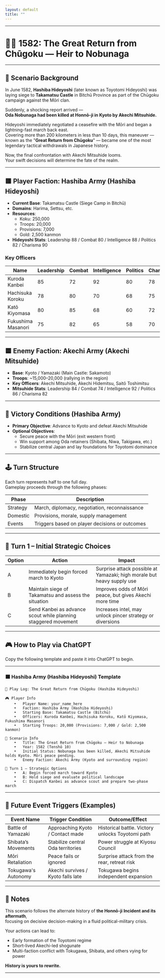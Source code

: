 ```yaml
---
layout: default
title: ""
---
```

    
---

# 🏃‍♂️ 1582: The Great Return from Chūgoku — Heir to Nobunaga

---

## 📘 Scenario Background

In June 1582, **Hashiba Hideyoshi** (later known as Toyotomi Hideyoshi) was laying siege to **Takamatsu Castle** in Bitchū Province as part of the Chūgoku campaign against the Mōri clan.

Suddenly, a shocking report arrived —  
**Oda Nobunaga had been killed at Honnō-ji in Kyoto by Akechi Mitsuhide.**

Hideyoshi immediately negotiated a ceasefire with the Mōri and began a lightning-fast march back east.  
Covering more than 200 kilometers in less than 10 days, this maneuver — known as the "**Great Return from Chūgoku**" — became one of the most legendary tactical withdrawals in Japanese history.

Now, the final confrontation with Akechi Mitsuhide looms.  
Your swift decisions will determine the fate of the realm.

---

## 🟥 Player Faction: Hashiba Army (Hashiba Hideyoshi)

- **Current Base**: Takamatsu Castle (Siege Camp in Bitchū)
- **Domains**: Harima, Settsu, etc.  
- **Resources**:  
  - Koku: 250,000  
  - Troops: 20,000  
  - Provisions: 7,000  
  - Gold: 2,500 kanmon  
- **Hideyoshi Stats**: Leadership 88 / Combat 80 / Intelligence 88 / Politics 82 / Charisma 90

### Key Officers

| Name             | Leadership | Combat | Intelligence | Politics | Charisma |
|------------------|------------|--------|--------------|----------|----------|
| Kuroda Kanbei    | 85         | 72     | 92           | 80       | 78       |
| Hachisuka Koroku | 78         | 80     | 70           | 68       | 75       |
| Katō Kiyomasa    | 80         | 85     | 68           | 60       | 72       |
| Fukushima Masanori | 75       | 82     | 65           | 58       | 70       |

---

## 🟦 Enemy Faction: Akechi Army (Akechi Mitsuhide)

- **Base**: Kyoto / Yamazaki (Main Castle: Sakamoto)  
- **Troops**: ~15,000–20,000 (rallying in the region)  
- **Key Officers**: Akechi Mitsuhide, Akechi Hidemitsu, Saitō Toshimitsu  
- **Mitsuhide Stats**: Leadership 84 / Combat 74 / Intelligence 92 / Politics 86 / Charisma 82

---

## 🎯 Victory Conditions (Hashiba Army)

- **Primary Objective**: Advance to Kyoto and defeat Akechi Mitsuhide  
- **Optional Objectives**:
  - Secure peace with the Mōri (exit western front)
  - Win support among Oda retainers (Shibata, Niwa, Takigawa, etc.)
  - Stabilize central Japan and lay foundations for Toyotomi dominance

---

## 🕹️ Turn Structure

Each turn represents half to one full day.  
Gameplay proceeds through the following phases:

| Phase   | Description                                     |
|---------|-------------------------------------------------|
| Strategy | March, diplomacy, negotiation, reconnaissance  |
| Domestic | Provisions, morale, supply management           |
| Events   | Triggers based on player decisions or outcomes |

---

## 🔰 Turn 1 – Initial Strategic Choices

| Option | Action | Impact |
|--------|--------|--------|
| A | Immediately begin forced march to Kyoto | Surprise attack possible at Yamazaki; high morale but heavy supply use |
| B | Maintain siege of Takamatsu and assess the situation | Improves odds of Mōri peace, but gives Akechi more time |
| C | Send Kanbei as advance scout while planning staggered movement | Increases intel, may unlock pincer strategy or diversions |

---

## 🎮 How to Play via ChatGPT

Copy the following template and paste it into ChatGPT to begin.

---

### 🟧 Hashiba Army (Hashiba Hideyoshi) Template

```
📝 Play Log: The Great Return from Chūgoku (Hashiba Hideyoshi)

🎮 Player Info
	•	Player Name: your_name_here
	•	Faction: Hashiba Army (Hashiba Hideyoshi)
	•	Starting Base: Takamatsu Castle (Bitchū)
	•	Officers: Kuroda Kanbei, Hachisuka Koroku, Katō Kiyomasa, Fukushima Masanori
	•	Starting Troops: 20,000 (Provisions: 7,000 / Gold: 2,500 kanmon)

📘 Scenario Info
	•	Title: The Great Return from Chūgoku — Heir to Nobunaga
	•	Year: 1582 (Tenshō 10)
	•	Initial Status: Nobunaga has been killed, Akechi Mitsuhide holds Kyoto. Mōri peace pending.
	•	Enemy Faction: Akechi Army (Kyoto and surrounding region)

🎯 Turn 1 – Strategic Options
	•	A: Begin forced march toward Kyoto
	•	B: Hold siege and evaluate political landscape
	•	C: Dispatch Kanbei as advance scout and prepare two-phase march
```

 ---

## 🧭 Future Event Triggers (Examples)

| Event Name         | Trigger Condition                   | Outcome/Effect                             |
|--------------------|--------------------------------------|---------------------------------------------|
| Battle of Yamazaki | Approaching Kyoto / Contact made     | Historical battle. Victory unlocks Toyotomi path |
| Shibata’s Movements | Stabilize central Oda territories    | Power struggle at Kiyosu Council            |
| Mōri Retaliation    | Peace fails or ignored               | Surprise attack from the rear, retreat risk |
| Tokugawa's Autonomy | Akechi survives / Kyoto falls late   | Tokugawa begins independent expansion       |

---

## 💬 Notes

This scenario follows the alternate history of **the Honnō-ji Incident and its aftermath**,  
focusing on decisive decision-making in a fluid political-military crisis.

Your actions can lead to:

- Early formation of the Toyotomi regime  
- Short-lived Akechi-led shogunate  
- Multi-faction conflict with Tokugawa, Shibata, and others vying for power

**History is yours to rewrite.**

---
